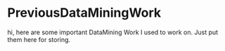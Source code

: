 # PreviousDataMiningWork

hi, here are some important DataMining Work I used to work on. Just put them here for storing.
